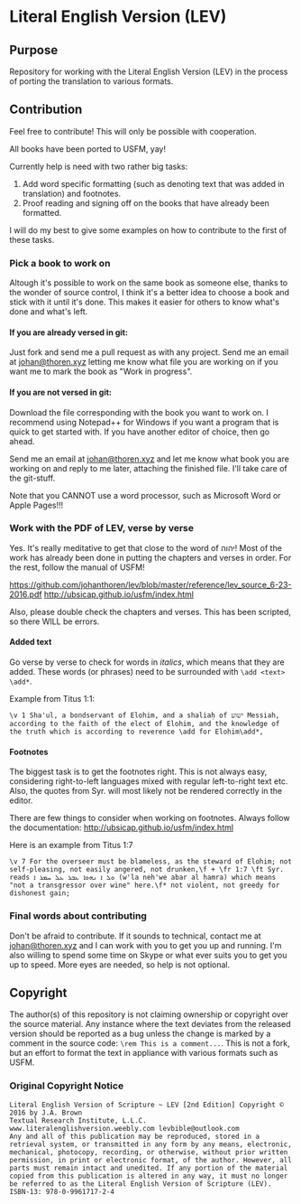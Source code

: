 # Literal English Version (LEV)
## Purpose
Repository for working with the Literal English Version (LEV) in the process of porting the translation to various formats.
## Contribution
Feel free to contribute! This will only be possible with cooperation.

All books have been ported to USFM, yay!

Currently help is need with two rather big tasks:
1. Add word specific formatting (such as denoting text that was added in translation) and footnotes.
2. Proof reading and signing off on the books that have already been formatted.

I will do my best to give some examples on how to contribute to the first of these tasks.

### Pick a book to work on
Altough it's possible to work on the same book as someone else, thanks to the wonder of source control, I think it's a better idea to choose a book and stick with it until it's done. This makes it easier for others to know what's done and what's left.

#### If you are already versed in git:
Just fork and send me a pull request as with any project. Send me an email at <johan@thoren.xyz> letting me know what file you are working on if you want me to mark the book as "Work in progress".

#### If you are not versed in git:
Download the file corresponding with the book you want to work on. I recommend using Notepad++ for Windows if you want a program that is quick to get started with. If you have another editor of choice, then go ahead.

Send me an email at <johan@thoren.xyz> and let me know what book you are working on and reply to me later, attaching the finished file. I'll take care of the git-stuff.

Note that you CANNOT use a word processor, such as Microsoft Word or Apple Pages!!!

### Work with the PDF of LEV, verse by verse
Yes. It's really meditative to get that close to the word of יהוה! Most of the work has already been done in putting the chapters and verses in order. For the rest, follow the manual of USFM!

https://github.com/johanthoren/lev/blob/master/reference/lev_source_6-23-2016.pdf
http://ubsicap.github.io/usfm/index.html

Also, please double check the chapters and verses. This has been scripted, so there WILL be errors.

#### Added text
Go verse by verse to check for words in *italics*, which means that they are added. These words (or phrases) need to be surrounded with `\add <text> \add*`.

Example from Titus 1:1:
```
\v 1 Sha'ul, a bondservant of Elohim, and a shaliaḥ of ישוע Messiah, according to the faith of the elect of Elohim, and the knowledge of the truth which is according to reverence \add for Elohim\add*,
```
#### Footnotes
The biggest task is to get the footnotes right. This is not always easy, considering right-to-left languages mixed with regular left-to-right text etc. Also, the quotes from Syr. will most likely not be rendered correctly in the editor.

There are few things to consider when working on footnotes. Always follow the documentation: http://ubsicap.github.io/usfm/index.html

Here is an example from Titus 1:7
```
\v 7 For the overseer must be blameless, as the steward of Elohim; not self-pleasing, not easily angered, not drunken,\f + \fr 1:7 \ft Syr. reads ܘܠ ܐ ܢܗܘܐ ܥܒܪ ܥܠ ܚܡܪ ܐ (w'la neh'we abar al ḥamra) which means "not a transgressor over wine" here.\f* not violent, not greedy for dishonest gain;
```
### Final words about contributing
Don't be afraid to contribute. If it sounds to technical, contact me at <johan@thoren.xyz> and I can work with you to get you up and running. I'm also willing to spend some time on Skype or what ever suits you to get you up to speed. More eyes are needed, so help is not optional.
## Copyright
The author(s) of this repository is not claiming ownership or copyright over the source material. Any instance where the text deviates from the released version should be reported as a bug unless the change is marked by a comment in the source code: `\rem This is a comment...`. This is not a fork, but an effort to format the text in appliance with various formats such as USFM.
### Original Copyright Notice
```
Literal English Version of Scripture ~ LEV [2nd Edition] Copyright © 2016 by J.A. Brown
Textual Research Institute, L.L.C.
www.literalenglishversion.weebly.com levbible@outlook.com
Any and all of this publication may be reproduced, stored in a retrieval system, or transmitted in any form by any means, electronic, mechanical, photocopy, recording, or otherwise, without prior written permission, in print or electronic format, of the author. However, all parts must remain intact and unedited. If any portion of the material copied from this publication is altered in any way, it must no longer be referred to as the Literal English Version of Scripture (LEV).
ISBN-13: 978-0-9961717-2-4
```
